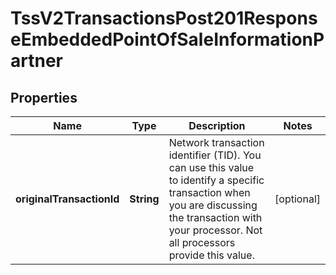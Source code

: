
# TssV2TransactionsPost201ResponseEmbeddedPointOfSaleInformationPartner

## Properties
Name | Type | Description | Notes
------------ | ------------- | ------------- | -------------
**originalTransactionId** | **String** | Network transaction identifier (TID). You can use this value to identify a specific transaction when you are discussing the transaction with your processor. Not all processors provide this  value.  |  [optional]



